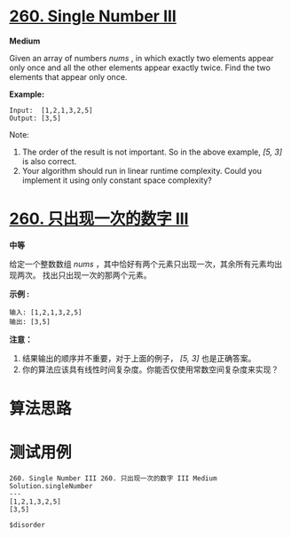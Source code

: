 # [260. Single Number III][enTitle]

**Medium**

Given an array of numbers  *nums* , in which exactly two elements appear only once and all the other elements appear exactly twice. Find the two elements that appear only once.

**Example:** 

```
Input:  [1,2,1,3,2,5]
Output: [3,5]
```

Note:

1. The order of the result is not important. So in the above example,  *[5, 3]*  is also correct. 
2. Your algorithm should run in linear runtime complexity. Could you implement it using only constant space complexity?


# [260. 只出现一次的数字 III][cnTitle]

**中等**

给定一个整数数组  *nums* ，其中恰好有两个元素只出现一次，其余所有元素均出现两次。 找出只出现一次的那两个元素。

**示例 :** 

```
输入: [1,2,1,3,2,5]
输出: [3,5]
```

**注意：** 

1. 结果输出的顺序并不重要，对于上面的例子，  *[5, 3]*  也是正确答案。 
2. 你的算法应该具有线性时间复杂度。你能否仅使用常数空间复杂度来实现？




# 算法思路

# 测试用例
```
260. Single Number III 260. 只出现一次的数字 III Medium
Solution.singleNumber
---
[1,2,1,3,2,5]
[3,5]

$disorder
```

[enTitle]: https://leetcode.com/problems/single-number-iii/
[cnTitle]: https://leetcode-cn.com/problems/single-number-iii/

